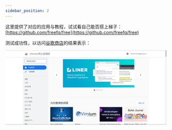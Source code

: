 ```yaml
---
sidebar_position: 2
---
```


这里提供了对应的应用与教程，试试看自己能否搭上梯子：[https://github.com/freefq/free](https://github.com/freefq/free)

测试成功性，以访问[谷歌商店](https://chrome.google.com/webstore?utm_source=chrome-ntp-icon)的结果表示：

![](./images/1.png)